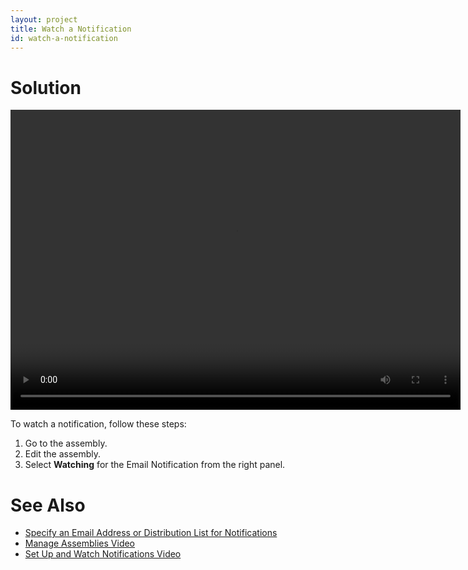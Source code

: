 ```yaml
---
layout: project
title: Watch a Notification
id: watch-a-notification
---
```


# Solution

<video width="720" height="480" preload="metadata" controls="">
    <source src="http://videos.grovo.com/walmart-oneops-operate-monitor-0215_get-alerts-in-oneops_4668.webm?vpv=1" type="video/webm">
    Your browser does not implement HTML5 video. 
</video>

To watch a notification, follow these steps:

1. Go to the assembly.
2. Edit the assembly.
3. Select **Watching** for the Email Notification from the right panel.

# See Also

* <a href="javascript:loadContent('/documentation/user/how-to/specify-email-address-or-distribution-list-for-notifications.html');">Specify an Email Address or Distribution List for Notifications</a>
* <a href="javascript:loadContent('/documentation/user/how-to/manage-assemblies.html');">Manage Assemblies Video</a>
* <a href="javascript:loadContent('/documentation/user/how-to/set-up-notifications.html');">Set Up and Watch Notifications Video</a>